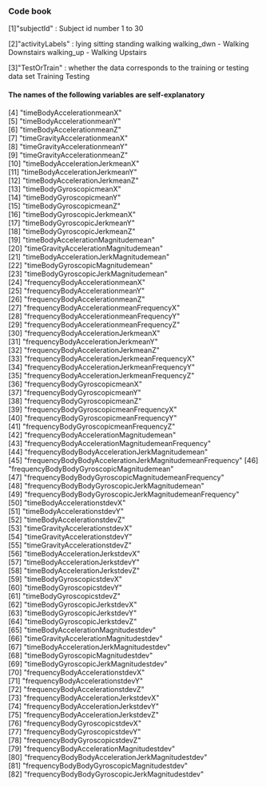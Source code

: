 ### Code book

[1]"subjectId"  : Subject id number 1 to 30

[2]"activityLabels" :
lying 
sitting 
standing 
walking 
walking_dwn - Walking Downstairs
walking_up - Walking Upstairs

[3]"TestOrTrain" : whether the data corresponds to the training or testing data set
Training
Testing 

#### The names of the following variables are self-explanatory                                     
[4] "timeBodyAccelerationmeanX"                              
[5] "timeBodyAccelerationmeanY"                              
[6] "timeBodyAccelerationmeanZ"                              
[7] "timeGravityAccelerationmeanX"                           
[8] "timeGravityAccelerationmeanY"                           
[9] "timeGravityAccelerationmeanZ"                           
[10] "timeBodyAccelerationJerkmeanX"                          
[11] "timeBodyAccelerationJerkmeanY"                          
[12] "timeBodyAccelerationJerkmeanZ"                          
[13] "timeBodyGyroscopicmeanX"                                
[14] "timeBodyGyroscopicmeanY"                                
[15] "timeBodyGyroscopicmeanZ"                                
[16] "timeBodyGyroscopicJerkmeanX"                            
[17] "timeBodyGyroscopicJerkmeanY"                            
[18] "timeBodyGyroscopicJerkmeanZ"                            
[19] "timeBodyAccelerationMagnitudemean"                      
[20] "timeGravityAccelerationMagnitudemean"                   
[21] "timeBodyAccelerationJerkMagnitudemean"                  
[22] "timeBodyGyroscopicMagnitudemean"                        
[23] "timeBodyGyroscopicJerkMagnitudemean"                    
[24] "frequencyBodyAccelerationmeanX"                         
[25] "frequencyBodyAccelerationmeanY"                         
[26] "frequencyBodyAccelerationmeanZ"                         
[27] "frequencyBodyAccelerationmeanFrequencyX"                
[28] "frequencyBodyAccelerationmeanFrequencyY"                
[29] "frequencyBodyAccelerationmeanFrequencyZ"                
[30] "frequencyBodyAccelerationJerkmeanX"                     
[31] "frequencyBodyAccelerationJerkmeanY"                     
[32] "frequencyBodyAccelerationJerkmeanZ"                     
[33] "frequencyBodyAccelerationJerkmeanFrequencyX"            
[34] "frequencyBodyAccelerationJerkmeanFrequencyY"            
[35] "frequencyBodyAccelerationJerkmeanFrequencyZ"            
[36] "frequencyBodyGyroscopicmeanX"                           
[37] "frequencyBodyGyroscopicmeanY"                           
[38] "frequencyBodyGyroscopicmeanZ"                           
[39] "frequencyBodyGyroscopicmeanFrequencyX"                  
[40] "frequencyBodyGyroscopicmeanFrequencyY"                  
[41] "frequencyBodyGyroscopicmeanFrequencyZ"                  
[42] "frequencyBodyAccelerationMagnitudemean"                 
[43] "frequencyBodyAccelerationMagnitudemeanFrequency"        
[44] "frequencyBodyBodyAccelerationJerkMagnitudemean"         
[45] "frequencyBodyBodyAccelerationJerkMagnitudemeanFrequency"
[46] "frequencyBodyBodyGyroscopicMagnitudemean"               
[47] "frequencyBodyBodyGyroscopicMagnitudemeanFrequency"      
[48] "frequencyBodyBodyGyroscopicJerkMagnitudemean"           
[49] "frequencyBodyBodyGyroscopicJerkMagnitudemeanFrequency"  
[50] "timeBodyAccelerationstdevX"                             
[51] "timeBodyAccelerationstdevY"                             
[52] "timeBodyAccelerationstdevZ"                             
[53] "timeGravityAccelerationstdevX"                          
[54] "timeGravityAccelerationstdevY"                          
[55] "timeGravityAccelerationstdevZ"                          
[56] "timeBodyAccelerationJerkstdevX"                         
[57] "timeBodyAccelerationJerkstdevY"                         
[58] "timeBodyAccelerationJerkstdevZ"                         
[59] "timeBodyGyroscopicstdevX"                               
[60] "timeBodyGyroscopicstdevY"                               
[61] "timeBodyGyroscopicstdevZ"                               
[62] "timeBodyGyroscopicJerkstdevX"                           
[63] "timeBodyGyroscopicJerkstdevY"                           
[64] "timeBodyGyroscopicJerkstdevZ"                           
[65] "timeBodyAccelerationMagnitudestdev"                     
[66] "timeGravityAccelerationMagnitudestdev"                  
[67] "timeBodyAccelerationJerkMagnitudestdev"                 
[68] "timeBodyGyroscopicMagnitudestdev"                       
[69] "timeBodyGyroscopicJerkMagnitudestdev"                   
[70] "frequencyBodyAccelerationstdevX"                        
[71] "frequencyBodyAccelerationstdevY"                        
[72] "frequencyBodyAccelerationstdevZ"                        
[73] "frequencyBodyAccelerationJerkstdevX"                    
[74] "frequencyBodyAccelerationJerkstdevY"                    
[75] "frequencyBodyAccelerationJerkstdevZ"                    
[76] "frequencyBodyGyroscopicstdevX"                          
[77] "frequencyBodyGyroscopicstdevY"                          
[78] "frequencyBodyGyroscopicstdevZ"                          
[79] "frequencyBodyAccelerationMagnitudestdev"                
[80] "frequencyBodyBodyAccelerationJerkMagnitudestdev"        
[81] "frequencyBodyBodyGyroscopicMagnitudestdev"              
[82] "frequencyBodyBodyGyroscopicJerkMagnitudestdev" 